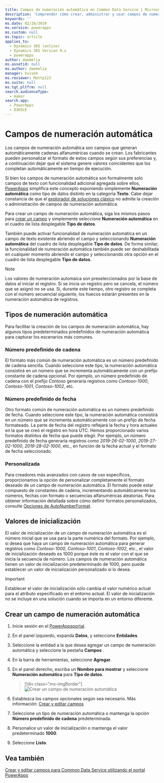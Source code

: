 ```yaml
---
title: Campos de numeración automática en Common Data Service | MicrosoftDocs
description: 'Comprender cómo crear, administrar y usar campos de numeración automática'
keywords: ''
ms.date: 02/26/2019
ms.service: powerapps
ms.custom: null
ms.topic: article
applies_to:
  - Dynamics 365 (online)
  - Dynamics 365 Version 9.x
  - powerapps
author: daemelia
ms.assetid: null
ms.author: daemelia
manager: kvivek
ms.reviewer: Mattp123
ms.suite: null
ms.tgt_pltfrm: null
search.audienceType:
  - maker
search.app:
  - PowerApps
  - D365CE
---
```

# <a name="autonumber-fields"></a>Campos de numeración automática

Los campos de numeración automática son campos que generan automáticamente cadenas alfanuméricas cuando se crean. Los fabricantes pueden personalizar el formato de estos campos según sus preferencias y, a continuación dejar que el sistema genere valores coincidentes que los completan automáticamente en tiempo de ejecución.

Si bien los campos de numeración automática son formalmente solo campos de texto con funcionalidad adicional agregada sobre ellos, [PowerApps](https://web.powerapps.com/?utm_source=padocs&utm_medium=linkinadoc&utm_campaign=referralsfromdoc) simplifica este concepto exponiendo simplemente **Numeración automática** como tipo de datos distinto en la categoría **Texto**. Cabe dejar constancia de que el [explorador de soluciones clásico](use-solution-explorer.md#classic-solution-explorer) no admite la creación o administración de campos de numeración automática.

Para crear un campo de numeración automática, siga los mismos pasos para [crear un campo](create-edit-field-portal.md#create-a-field) y simplemente seleccione **Numeración automática** en el cuadro de lista desplegable **Tipo de datos**. 

También puede activar funcionalidad de numeración automática en un campo de texto existente abriendo el campo y seleccionando **Numeración automática** del cuadro de lista desplegable **Tipo de datos**. De forma similar, la funcionalidad de numeración automática también puede ser deshabilitada en cualquier momento abriendo el campo y seleccionando otra opción en el cuadro de lista desplegable **Tipo de datos**.

> [!NOTE]
>Los valores de numeración automaica son preseleccionados por la base de datos al iniciar el registro. Si se inicia un registro pero se cancela, el número que se asignó no se usa. Si, durante este tiempo, otro registro se completa con el número secuencial siguiente, los huecos estarán presentes en la numeración automática de registros.

## <a name="autonumber-types"></a>Tipos de numeración automática

Para facilitar la creación de los campos de numeración automática, hay algunos tipos predeterminados predefinidos de numeración automática para capturar los escenarios más comunes. 

### <a name="string-prefixed-number"></a>Número predefinido de cadena

El formato más común de numeración automática es un número predefinido de cadena sencilla. Cuando seleccione este tipo, la numeración automática consistirá en un número que se incrementa automáticamente con un prefijo constante de cadena opcional. Por ejemplo, un número predefinido de cadena con el prefijo *Contoso* generaría registros como *Contoso-1000*, *Contoso-1001*, *Contoso-1002*, etc.

### <a name="date-prefixed-number"></a>Número predefinido de fecha

Otro formato común de numeración automática es un número predefinido de fecha. Cuando seleccione este tipo, la numeración automática consistirá en un número que se incrementa automáticamente con un prefijo de fecha formateado. La parte de fecha del registro reflejará la fecha y hora actuales en la que se creó el registro en hora UTC. Hemos proporcionado varios formatos distintos de fecha que puede elegir.
Por ejemplo, un número predefinido de fecha generaría registros como *2019-26-02-1000*, *2019-27-02-1000*, *2019-28-02-1000*, etc., en función de la fecha actual y el formato de fecha seleccionado.

### <a name="custom"></a>Personalizada

Para creadores más avanzados con casos de uso específicos, proporcionamos la opción de personalizar completamente el formato deseado de un campo de numeración automática. El formato puede estar compuesto de constantes de cadena, incrementando automáticamente los números, fechas con formato o secuencias alfanuméricas aleatorias.
Para obtener información detallada sobre cómo definir formatos personalizados, consulte [Opciones de AutoNumberFormat](https://docs.microsoft.com/dynamics365/customer-engagement/developer/create-auto-number-attributes#autonumberformat-options).

## <a name="seed-values"></a>Valores de inicialización

El valor de inicialización de un campo de numeración automática es el número inicial que se usa para la parte numérica del formato. Por ejemplo, si desea que haya un campo de numeración automática para generar registros como *Contoso-1000*, *Contoso-1001*, *Contoso-1002*, etc., el valor de inicialización deseado es 1000 porque éste es el valor con el que se inicia la secuencia de número. Los campos de numeración automática tienen un valor de inicialización predeterminado de 1000, pero puede establecer un valor de inicialización personalizado si lo desea. 


> [!IMPORTANT]
> Establecer el valor de inicialización sólo cambia el valor numérico actual para el atributo especificado en el entorno actual. El valor de inicialización no se incluye en una solución cuando se importa en un entorno diferente. 

## <a name="create-an-autonumber-field"></a>Crear un campo de numeración automática
  
1.  Inicie sesión en el [PowerAppsportal](https://web.powerapps.com/?utm_source=padocs&utm_medium=linkinadoc&utm_campaign=referralsfromdoc).
  
2.  En el panel izquierdo, expanda **Datos**, y seleccione **Entidades**.
  
3.  Seleccione la entidad a la que desea agregar un campo de numeración automática y seleccione la pestaña **Campos** .
  
4.  En la barra de herramientas, seleccione **Agregar**.  
  
5.  En el panel derecho, escriba un **Nombre para mostrar** y seleccione **Numeración automática** para **Tipo de datos**.

    > [!div class="mx-imgBorder"] 
    > ![](media/create-autonumber-field.png "Crear un campo de numeración automática")
  
6. Establezca los campos opcionales según sea necesario. Más información: [Crear y editar campos](create-edit-field-portal.md#create-a-field)

7. Seleccione un tipo de numeración automática o mantenga la opción **Número predefinido de cadena** predeterminada.

8. Personalice un valor de inicialización o mantenga el valor predeterminado **1000**.

9. Seleccione **Listo**.

## <a name="see-also"></a>Vea también
 [Crear y editar campos para Common Data Service utilizando el portal PowerApps](create-edit-field-portal.md)
